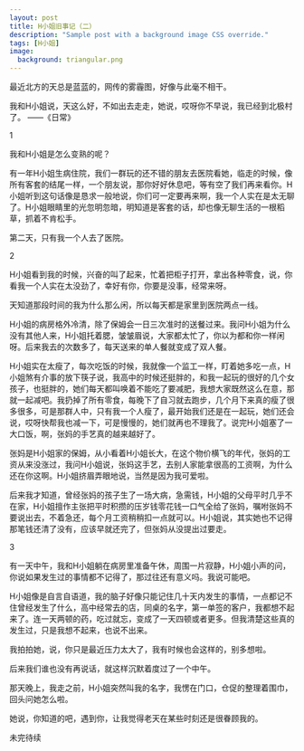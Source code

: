 ```yaml
---
layout: post
title: H小姐旧事记（二） 
description: "Sample post with a background image CSS override."
tags: [H小姐]
image: 
  background: triangular.png
---
```


最近北方的天总是蓝蓝的，网传的雾霾图，好像与此毫不相干。

我和H小姐说，天这么好，不如出去走走，她说，哎呀你不早说，我已经到北极村了。
——《日常》

1

我和H小姐是怎么变熟的呢？
 
有一年H小姐生病住院，我们一群玩的还不错的朋友去医院看她，临走的时候，像所有客套的结尾一样，一个朋友说，那你好好休息吧，等有空了我们再来看你。H小姐听到这句话像是恳求一般地说，你们可一定要再来啊，我一个人实在是太无聊了。H小姐眼睛里的光忽明忽暗，明知道是客套的话，却也像无聊生活的一根稻草，抓着不肯松手。
 
第二天，只有我一个人去了医院。

2

H小姐看到我的时候，兴奋的叫了起来，忙着把柜子打开，拿出各种零食，说，你看我一个人实在太没劲了，幸好有你，你要是没事，经常来呀。

天知道那段时间的我为什么那么闲，所以每天都是家里到医院两点一线。

H小姐的病房格外冷清，除了保姆会一日三次准时的送餐过来。我问H小姐为什么没有其他人来，H小姐托着腮，皱皱眉说，大家都太忙了，你以为都和你一样闲呀。后来我去的次数多了，每天送来的单人餐就变成了双人餐。

H小姐实在太瘦了，每次吃饭的时候，我就像一个监工一样，盯着她多吃一点，H小姐煞有介事的放下筷子说，我高中的时候还挺胖的，和我一起玩的很好的几个女孩子，也挺胖的，她们每天都叫唤着不能吃了要减肥，我想大家既然这么在意，那就一起减吧。我扔掉了所有零食，每晚下了自习就去跑步，几个月下来真的瘦了很多很多，可是那群人中，只有我一个人瘦了，最开始我们还是在一起玩，她们还会说，哎呀快帮我也减一下，可是慢慢的，她们就再也不理我了。说完H小姐塞了一大口饭，啊，张妈的手艺真的越来越好了。

张妈是H小姐家的保姆，从小看着H小姐长大，在这个物价横飞的年代，张妈的工资从来没涨过，我问H小姐说，张妈这手艺，去别人家能拿很高的工资啊，为什么还在你这啊。H小姐挤眉弄眼地说，当然是因为我可爱啦。

后来我才知道，曾经张妈的孩子生了一场大病，急需钱，H小姐的父母平时几乎不在家，H小姐擅作主张把平时积攒的压岁钱零花钱一口气全给了张妈，嘱咐张妈不要说出去，不着急还，每个月工资稍稍扣一点就可以。H小姐说，其实她也不记得那笔钱还清了没有，应该早就还完了，但张妈从没提出过要走。

3

有一天中午，我和H小姐躺在病房里准备午休，周围一片寂静，H小姐小声的问，你说如果发生过的事情都不记得了，那过往还有意义吗。我说可能吧。

H小姐像是自言自语道，我的脑子好像只能记住几十天内发生的事情，一点都记不住曾经发生了什么，高中经常去的店，同桌的名字，第一单签的客户，我都想不起来了。连一天两顿的药，吃过就忘，变成了一天四顿或者更多。但我清楚这些真的发生过，只是我想不起来，也说不出来。

我拍拍她，说，你只是最近压力太大了，我有时候也会这样的，别多想啦。

后来我们谁也没有再说话，就这样沉默着度过了一个中午。

那天晚上，我走之前，H小姐突然叫我的名字，我愣在门口，仓促的整理着围巾，回头问她怎么啦。

她说，你知道的吧，遇到你，让我觉得老天在某些时刻还是很眷顾我的。



未完待续
